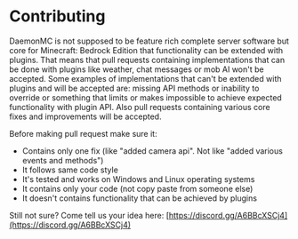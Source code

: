 # Contributing

DaemonMC is not supposed to be feature rich complete server software but core for Minecraft: Bedrock Edition that functionality can be extended with plugins. That means that pull requests containing implementations that can be done with plugins like weather, chat messages or mob AI won't be accepted. Some examples of implementations that can't be extended with plugins and will be accepted are: missing API methods or inability to override or something that limits or makes impossible to achieve expected functionality with plugin API. Also pull requests containing various core fixes and improvements will be accepted.

Before making pull request make sure it:

 - Contains only one fix (like "added camera api". Not like "added various events and methods")
 - It follows same code style
 - It's tested and works on Windows and Linux operating systems
 - It contains only your code (not copy paste from someone else)
 - It doesn't contains functionality that can be achieved by plugins

Still not sure? Come tell us your idea here: [https://discord.gg/A6BBcXSCj4](https://discord.gg/A6BBcXSCj4)
